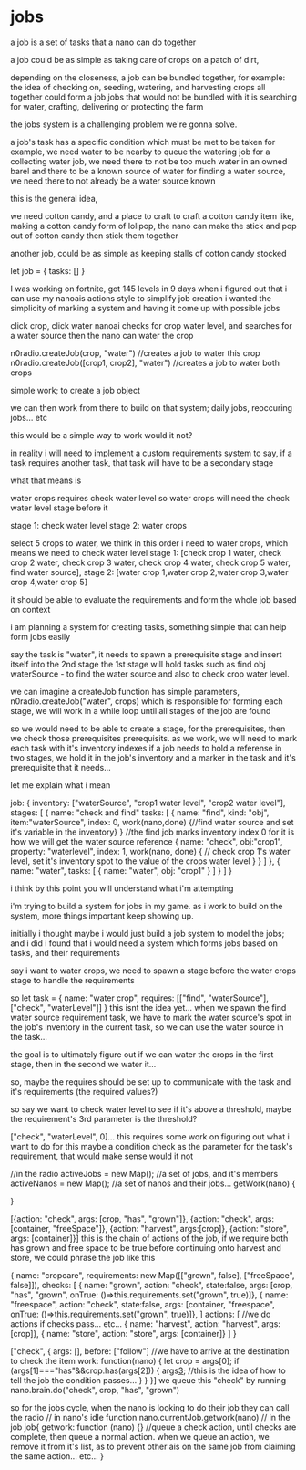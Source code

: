 # jobs
a job is a set of tasks that a nano can do together

a job could be as simple as taking care of crops on a patch of dirt, 

depending on the closeness, a job can be bundled together,
for example: the idea of checking on, seeding, watering, and harvesting crops all together could form a job 
jobs that would not be bundled with it is searching for water, crafting, delivering or protecting the farm

the jobs system is a challenging problem we're gonna solve. 

a job's task has a specific condition which must be met to be taken
for example, we need water to be nearby to queue the watering job
for a collecting water job, we need there to not be too much water in an owned barel and there to be a known source of water 
for finding a water source, we need there to not already be a water source known

this is the general idea, 

we need cotton candy, and a place to craft to craft a cotton candy item
like, making a cotton candy form of lolipop, the nano can make the stick and pop out of cotton candy then stick them together

another job, could be as simple as keeping stalls of cotton candy stocked


let job = {
    tasks: []
}

I was working on fortnite, got 145 levels in 9 days when i figured out that i can use my nanoais actions style to simplify job creation
i wanted the simplicity of marking a system and having it come up with possible jobs

click crop, click water
nanoai checks for crop water level, and searches for a water source then the nano can water the crop

n0radio.createJob(crop, "water") //creates a job to water this crop
n0radio.createJob([crop1, crop2], "water") //creates a job to water both crops

simple work; to create a job object

we can then work from there to build on that system; daily jobs, reoccuring jobs... etc

this would be a simple way to work would it not?


in reality i will need to implement a custom requirements system
to say, if a task requires another task, that task will have to be a secondary stage

what that means is

water crops requires check water level
so water crops will need the check water level stage before it

stage 1: check water level
stage 2: water crops

select 5 crops to water, we think in this order
i need to water crops, which means we need to check water level
stage 1: [check crop 1 water, check crop 2 water, check crop 3 water, check crop 4 water, check crop 5 water, find water source], 
stage 2: [water crop 1,water crop 2,water crop 3,water crop 4,water crop 5]

it should be able to evaluate the requirements and form the whole job based on context












i am planning a system for creating tasks, something simple that can help form jobs easily

say the task is "water", it needs to spawn a prerequisite stage and insert itself into the 2nd stage
the 1st stage will hold tasks such as find obj waterSource - to find the water source
and also to check crop water level.

we can imagine a createJob function has simple parameters, 
n0radio.createJob("water", crops)
which is responsible for forming each stage, we will work in a while loop until all stages of the job are found

so we would need to be able to create a stage, for the prerequisites, then we check those prerequisites prerequisits.
as we work, we will need to mark each task with it's inventory indexes
if a job needs to hold a referense in two stages, we hold it in the job's inventory and a marker in the task and it's prerequisite that it needs...


let me explain what i mean

job: {
    inventory: ["waterSource", "crop1 water level", "crop2 water level"],
    stages: [
        { name: "check and find"
            tasks: [
                           {    name: "find", kind: "obj", item:"waterSource", index: 0, work(nano,done) {//find water source and set it's variable in the inventory}     } //the find job marks inventory index 0 for it is how we will get the water source reference
                           {    name: "check", obj:"crop1", property: "waterlevel", index: 1, work(nano, done) { // check crop 1's water level, set it's inventory spot to the value of the crops water level }     }
                       ]
        }, 
        {
            name: "water",
            tasks: [
                            { name: "water", obj: "crop1" }
                       ]
        }
    ]
}

i think by this point you will understand what i'm attempting




i'm trying to build a system for jobs in my game. as i work to build on the system, more things important keep showing up.

initially i thought maybe i would just build a job system to model the jobs; and i did
i found that i would need a system which forms jobs based on tasks, and their requirements

say i want to water crops, we need to spawn a stage before the water crops stage to handle the requirements

so
let task = {
    name: "water crop", requires: [["find", "waterSource"], ["check", "waterLevel"]]
}
this isnt the idea yet... when we spawn the find water source requirement task, we have to mark the water source's spot in the job's inventory in the current task, so we can use the water source in the task... 

the goal is to ultimately figure out if we can water the crops in the first stage, then in the second we water it...

so, maybe the requires should be set up to communicate with the task and it's requirements (the required values?)

so say we want to check water level to see if it's above a threshold, maybe the requirement's 3rd parameter is the threshold?

["check", "waterLevel", 0]... this requires some work on figuring out what i want to do for this
maybe a condition check as the parameter for the task's requirement, that would make sense would it not




//in the radio
activeJobs = new Map(); //a set of jobs, and it's members
activeNanos = new Map(); //a set of nanos and their jobs...
getWork(nano) {
    
}


[{action: "check", args: [crop, "has", "grown"]}, {action: "check", args: [container, "freeSpace"]}, {action: "harvest", args:[crop]}, {action: "store", args: [container]}] 
this is the chain of actions of the job, if we require both has grown and free space to be true before continuing onto harvest and store, we could phrase the job like this

{
name: "cropcare",
requirements: new Map([["grown", false], ["freeSpace", false]]),
checks: [
{ name: "grown", action: "check", state:false, args: [crop, "has", "grown", onTrue: ()=>this.requirements.set("grown", true)]},
    { name: "freespace", action: "check", state:false,  args: [container, "freespace", onTrue: ()=>this.requirements.set("grown", true)]}, 
]
actions: [ //we do actions if checks pass... etc...
    { name: "harvest", action: "harvest", args:[crop]}, 
    { name: "store", action: "store", args: [container]}
]
}

["check", {
    args: [],
    before: ["follow"] //we have to arrive at the destination to check the item 
    work: function(nano) {
        let crop = args[0];
        if (args[1]==="has"&&crop.has(args[2])) {
            args[3](); //this is the idea of how to tell the job the condition passes...
        }
    }
}]
we queue this "check" by running 
nano.brain.do("check", crop, "has", "grown")

so for the jobs cycle, when the nano is looking to do their job they can call the radio
// in nano's idle function
nano.currentJob.getwork(nano)
// in  the job
job{
  getwork: function (nano) {} //queue a check action, until checks are complete, then queue a normal action. when we queue an action, we remove it from it's list, as to prevent other ais on the same job from claiming the same action... etc...
}
